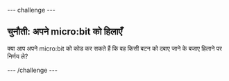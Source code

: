 --- challenge ---

## चुनौती: अपने micro:bit को हिलाएँ

क्या आप अपने micro:bit को कोड कर सकते हैं कि वह किसी बटन को दबाए जाने के बजाए हिलाने पर निर्णय ले?

--- /challenge ---